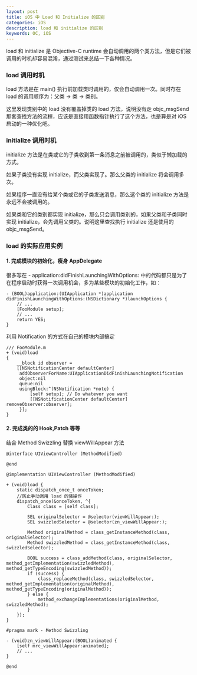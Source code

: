 ```yaml
---
layout: post
title: iOS 中 Load 和 Initialize 的区别
categories: iOS
description: load 和 initialize 的区别
keywords: OC, iOS
---
```


load 和 initialize 是 Objective-C runtime 会自动调用的两个类方法，但是它们被调用的时机却容易混淆，通过测试来总结一下各种情况。

### load 调用时机
load 方法是在 main() 执行前加载类时调用的，仅会自动调用一次。同时存在 load 的调用顺序为：父类 -> 类 -> 类别。

这里发现类别中的 load 没有覆盖掉类的 load 方法，说明没有走 objc_msgSend 那套查找方法的流程，应该是直接用函数指针执行了这个方法，也是算是对 iOS 启动的一种优化吧。

### initialize 调用时机
initialize 方法是在类或它的子类收到第一条消息之前被调用的，类似于懒加载的方式。

如果子类没有实现 initialize，而父类实现了。那么父类的 initialize 将会调用多次。

如果程序一直没有给某个类或它的子类发送消息，那么这个类的 initialize 方法是永远不会被调用的。

如果类和它的类别都实现 initialize，那么只会调用类别的，如果父类和子类同时实现 initialize，会先调用父类的。说明这里查找执行 initialize 还是使用的 objc_msgSend。

### load 的实际应用实例
#### 1. 完成模块的初始化，瘦身 AppDelegate

很多写在 - application:didFinishLaunchingWithOptions: 中的代码都只是为了在程序启动时获得一次调用机会，多为某些模块的初始化工作，如：

```
- (BOOL)application:(UIApplication *)application
didFinishLaunchingWithOptions:(NSDictionary *)launchOptions {
    // ...
    [FooModule setup];
    // ...
    return YES;
}
```

利用 Notification 的方式在自己的模块内部搞定

```
/// FooModule.m
+ (void)load
{
    __block id observer =
    [[NSNotificationCenter defaultCenter]
     addObserverForName:UIApplicationDidFinishLaunchingNotification
     object:nil
     queue:nil
     usingBlock:^(NSNotification *note) {
         [self setup]; // Do whatever you want
         [[NSNotificationCenter defaultCenter] removeObserver:observer];
     }];
}
```
#### 2. 完成类的的 Hook,Patch 等等
结合 Method Swizzling 替换 viewWillAppear 方法

```
@interface UIViewController (MethodModified)

@end

@implementation UIViewController (MethodModified)

+ (void)load {
    static dispatch_once_t onceToken;
    //防止手动调用 load 的骚操作
    dispatch_once(&onceToken, ^{
        Class class = [self class];

        SEL originalSelector = @selector(viewWillAppear:);
        SEL swizzledSelector = @selector(zn_viewWillAppear:);

        Method originalMethod = class_getInstanceMethod(class, originalSelector);
        Method swizzledMethod = class_getInstanceMethod(class, swizzledSelector);

        BOOL success = class_addMethod(class, originalSelector, method_getImplementation(swizzledMethod), method_getTypeEncoding(swizzledMethod));
        if (success) {
            class_replaceMethod(class, swizzledSelector, method_getImplementation(originalMethod), method_getTypeEncoding(originalMethod));
        } else {
            method_exchangeImplementations(originalMethod, swizzledMethod);
        }
    });
}

#pragma mark - Method Swizzling

- (void)zn_viewWillAppear:(BOOL)animated {
    [self mrc_viewWillAppear:animated];
    // ...
}

@end

```


 